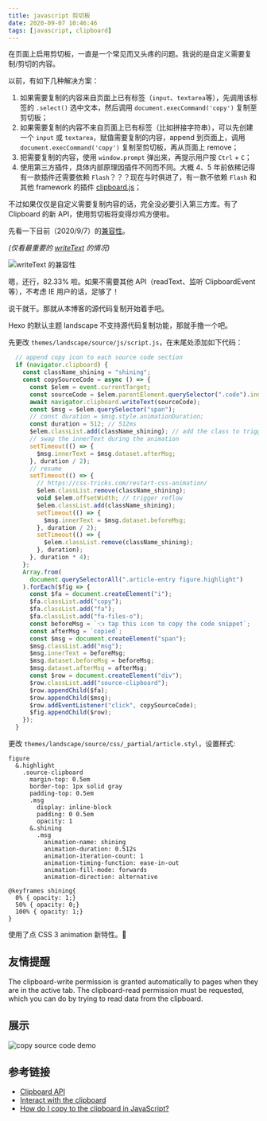 ```yaml
---
title: javascript 剪切板
date: 2020-09-07 10:46:46
tags: [javascript, clipboard]
---
```


在页面上启用剪切板，一直是一个常见而又头疼的问题。我说的是自定义需要复制/剪切的内容。

以前，有如下几种解决方案：

1. 如果需要复制的内容来自页面上已有标签（`input`、`textarea`等），先调用该标签的 `.select()` 选中文本，然后调用 `document.execCommand('copy')` 复制至剪切板；
2. 如果需要复制的内容不来自页面上已有标签（比如拼接字符串），可以先创建一个 `input` 或 `textarea`，赋值需要复制的内容，append 到页面上，调用 `document.execCommand('copy')` 复制至剪切板，再从页面上 remove；
3. 把需要复制的内容，使用 `window.prompt` 弹出来，再提示用户按 `Ctrl` + `C`；
4. 使用第三方插件，具体内部原理因插件不同而不同。大概 4、5 年前依稀记得有一款插件还需要依赖 `Flash`？？？现在与时俱进了，有一款不依赖 `Flash` 和其他 framework 的插件 [clipboard.js](https://clipboardjs.com/)；

不过如果仅仅是自定义需要复制内容的话，完全没必要引入第三方库。有了 Clipboard 的新 API，使用剪切板将变得炒鸡方便啦。

先看一下目前（2020/9/7）的[兼容性](https://caniuse.com/?search=clipboard)。

*(仅看最重要的 [writeText](https://developer.mozilla.org/en-US/docs/Web/API/Clipboard/writeText) 的情况)*

![`writeText` 的兼容性](/img/javascript-clipboard-API/writeText%20compatibility.png)

嗯，还行，82.33% 啦。如果不需要其他 API（readText、监听 ClipboardEvent 等），不考虑 IE 用户的话，足够了！

说干就干。那就从本博客的源代码复制开始着手吧。

Hexo 的默认主题 landscape 不支持源代码复制功能，那就手撸一个吧。

先更改 `themes/landscape/source/js/script.js`，在末尾处添加如下代码：

``` js
  // append copy icon to each source code section
  if (navigator.clipboard) {
    const className_shining = "shining";
    const copySourceCode = async () => {
      const $elem = event.currentTarget;
      const sourceCode = $elem.parentElement.querySelector(".code").innerText;
      await navigator.clipboard.writeText(sourceCode);
      const $msg = $elem.querySelector("span");
      // const duration = $msg.style.animationDuration;
      const duration = 512; // 512ms
      $elem.classList.add(className_shining); // add the class to trigger the animation
      // swap the innerText during the animation
      setTimeout(() => {
        $msg.innerText = $msg.dataset.afterMsg;
      }, duration / 2);
      // resume
      setTimeout(() => {
        // https://css-tricks.com/restart-css-animation/
        $elem.classList.remove(className_shining);
        void $elem.offsetWidth; // trigger reflow
        $elem.classList.add(className_shining);
        setTimeout(() => {
          $msg.innerText = $msg.dataset.beforeMsg;
        }, duration / 2);
        setTimeout(() => {
          $elem.classList.remove(className_shining);
        }, duration);
      }, duration * 4);
    };
    Array.from(
      document.querySelectorAll(".article-entry figure.highlight")
    ).forEach($fig => {
      const $fa = document.createElement("i");
      $fa.classList.add("copy");
      $fa.classList.add("fa");
      $fa.classList.add("fa-files-o");
      const beforeMsg = `👈 tap this icon to copy the code snippet`;
      const afterMsg = `copied`;
      const $msg = document.createElement("span");
      $msg.classList.add("msg");
      $msg.innerText = beforeMsg;
      $msg.dataset.beforeMsg = beforeMsg;
      $msg.dataset.afterMsg = afterMsg;
      const $row = document.createElement("div");
      $row.classList.add("source-clipboard");
      $row.appendChild($fa);
      $row.appendChild($msg);
      $row.addEventListener("click", copySourceCode);
      $fig.appendChild($row);
    });
  }
```

更改 `themes/landscape/source/css/_partial/article.styl`，设置样式:

``` styl
figure
  &.highlight
    .source-clipboard
      margin-top: 0.5em
      border-top: 1px solid gray
      padding-top: 0.5em
      .msg
        display: inline-block
        padding: 0 0.5em
        opacity: 1
      &.shining
        .msg
          animation-name: shining 
          animation-duration: 0.512s
          animation-iteration-count: 1
          animation-timing-function: ease-in-out
          animation-fill-mode: forwards
          animation-direction: alternative

@keyframes shining{
  0% { opacity: 1;}
  50% { opacity: 0;}
  100% { opacity: 1;}
}
```

使用了点 CSS 3 animation 新特性。🙂

## 友情提醒

The clipboard-write permission is granted automatically to pages when they are in the active tab. The clipboard-read permission must be requested, which you can do by trying to read data from the clipboard.

## 展示

![copy source code demo](/img/javascript-clipboard-API/demo.gif)

## 参考链接

- [Clipboard API](https://developer.mozilla.org/en-US/docs/Web/API/Clipboard_API)
- [Interact with the clipboard](https://developer.mozilla.org/en-US/docs/Mozilla/Add-ons/WebExtensions/Interact_with_the_clipboard)
- [How do I copy to the clipboard in JavaScript?](https://stackoverflow.com/questions/400212/how-do-i-copy-to-the-clipboard-in-javascript)
